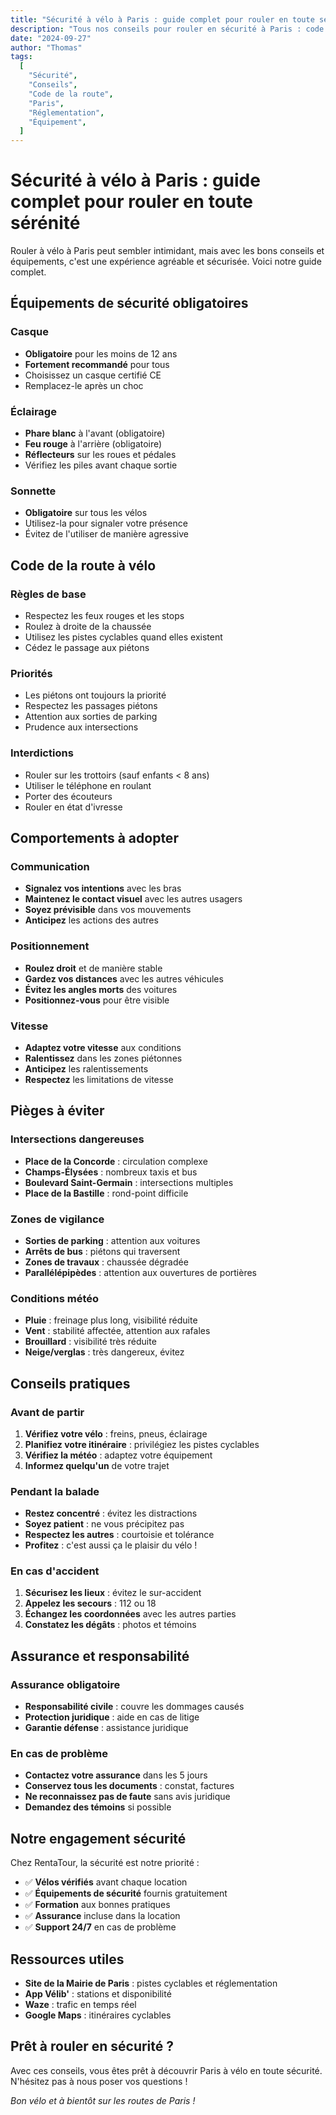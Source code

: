 ```yaml
---
title: "Sécurité à vélo à Paris : guide complet pour rouler en toute sérénité"
description: "Tous nos conseils pour rouler en sécurité à Paris : code de la route, équipements, comportements à adopter et pièges à éviter."
date: "2024-09-27"
author: "Thomas"
tags:
  [
    "Sécurité",
    "Conseils",
    "Code de la route",
    "Paris",
    "Réglementation",
    "Équipement",
  ]
---
```


# Sécurité à vélo à Paris : guide complet pour rouler en toute sérénité

Rouler à vélo à Paris peut sembler intimidant, mais avec les bons conseils et équipements, c'est une expérience agréable et sécurisée. Voici notre guide complet.

## Équipements de sécurité obligatoires

### Casque

- **Obligatoire** pour les moins de 12 ans
- **Fortement recommandé** pour tous
- Choisissez un casque certifié CE
- Remplacez-le après un choc

### Éclairage

- **Phare blanc** à l'avant (obligatoire)
- **Feu rouge** à l'arrière (obligatoire)
- **Réflecteurs** sur les roues et pédales
- Vérifiez les piles avant chaque sortie

### Sonnette

- **Obligatoire** sur tous les vélos
- Utilisez-la pour signaler votre présence
- Évitez de l'utiliser de manière agressive

## Code de la route à vélo

### Règles de base

- Respectez les feux rouges et les stops
- Roulez à droite de la chaussée
- Utilisez les pistes cyclables quand elles existent
- Cédez le passage aux piétons

### Priorités

- Les piétons ont toujours la priorité
- Respectez les passages piétons
- Attention aux sorties de parking
- Prudence aux intersections

### Interdictions

- Rouler sur les trottoirs (sauf enfants < 8 ans)
- Utiliser le téléphone en roulant
- Porter des écouteurs
- Rouler en état d'ivresse

## Comportements à adopter

### Communication

- **Signalez vos intentions** avec les bras
- **Maintenez le contact visuel** avec les autres usagers
- **Soyez prévisible** dans vos mouvements
- **Anticipez** les actions des autres

### Positionnement

- **Roulez droit** et de manière stable
- **Gardez vos distances** avec les autres véhicules
- **Évitez les angles morts** des voitures
- **Positionnez-vous** pour être visible

### Vitesse

- **Adaptez votre vitesse** aux conditions
- **Ralentissez** dans les zones piétonnes
- **Anticipez** les ralentissements
- **Respectez** les limitations de vitesse

## Pièges à éviter

### Intersections dangereuses

- **Place de la Concorde** : circulation complexe
- **Champs-Élysées** : nombreux taxis et bus
- **Boulevard Saint-Germain** : intersections multiples
- **Place de la Bastille** : rond-point difficile

### Zones de vigilance

- **Sorties de parking** : attention aux voitures
- **Arrêts de bus** : piétons qui traversent
- **Zones de travaux** : chaussée dégradée
- **Parallélépipèdes** : attention aux ouvertures de portières

### Conditions météo

- **Pluie** : freinage plus long, visibilité réduite
- **Vent** : stabilité affectée, attention aux rafales
- **Brouillard** : visibilité très réduite
- **Neige/verglas** : très dangereux, évitez

## Conseils pratiques

### Avant de partir

1. **Vérifiez votre vélo** : freins, pneus, éclairage
2. **Planifiez votre itinéraire** : privilégiez les pistes cyclables
3. **Vérifiez la météo** : adaptez votre équipement
4. **Informez quelqu'un** de votre trajet

### Pendant la balade

- **Restez concentré** : évitez les distractions
- **Soyez patient** : ne vous précipitez pas
- **Respectez les autres** : courtoisie et tolérance
- **Profitez** : c'est aussi ça le plaisir du vélo !

### En cas d'accident

1. **Sécurisez les lieux** : évitez le sur-accident
2. **Appelez les secours** : 112 ou 18
3. **Échangez les coordonnées** avec les autres parties
4. **Constatez les dégâts** : photos et témoins

## Assurance et responsabilité

### Assurance obligatoire

- **Responsabilité civile** : couvre les dommages causés
- **Protection juridique** : aide en cas de litige
- **Garantie défense** : assistance juridique

### En cas de problème

- **Contactez votre assurance** dans les 5 jours
- **Conservez tous les documents** : constat, factures
- **Ne reconnaissez pas de faute** sans avis juridique
- **Demandez des témoins** si possible

## Notre engagement sécurité

Chez RentaTour, la sécurité est notre priorité :

- ✅ **Vélos vérifiés** avant chaque location
- ✅ **Équipements de sécurité** fournis gratuitement
- ✅ **Formation** aux bonnes pratiques
- ✅ **Assurance** incluse dans la location
- ✅ **Support 24/7** en cas de problème

## Ressources utiles

- **Site de la Mairie de Paris** : pistes cyclables et réglementation
- **App Vélib'** : stations et disponibilité
- **Waze** : trafic en temps réel
- **Google Maps** : itinéraires cyclables

## Prêt à rouler en sécurité ?

Avec ces conseils, vous êtes prêt à découvrir Paris à vélo en toute sécurité. N'hésitez pas à nous poser vos questions !

_Bon vélo et à bientôt sur les routes de Paris !_
